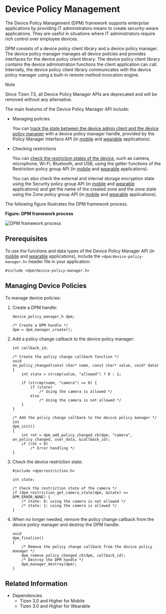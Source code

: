 # Device Policy Management


The Device Policy Management (DPM) framework supports enterprise applications by providing IT administrators means to create security-aware applications. They are useful in situations where IT administrators require rich control over employee devices.

DPM consists of a device policy client library and a device policy manager. The device policy manager manages all device policies and provides interfaces for the device policy client library. The device policy client library contains the device administration functions the client application can call. Internally, the device policy client library communicates with the device policy manager using a built-in remote method invocation engine.

> [!NOTE]
> Since Tizen 7.5, all Device Policy Manager APIs are deprecated and will be removed without any alternative.

The main features of the Device Policy Manager API include:

- Managing policies

  You can [track the state between the device admin client and the device policy manager](#client_application) with a device policy manager handle, provided by the Policy Manager Interface API (in [mobile](../../api/mobile/latest/group__CAPI__DPM__MANAGER__MODULE.html) and [wearable](../../api/wearable/latest/group__CAPI__DPM__MANAGER__MODULE.html) applications).


- Checking restrictions

  You can [check the restriction states of the device](#client_application), such as camera, microphone, Wi-Fi, Bluetooth, and USB, using the getter functions of the Restriction policy group API (in [mobile](../../api/mobile/latest/group__CAPI__DPM__RESTRICTION__POLICY__MODULE.html) and [wearable](../../api/wearable/latest/group__CAPI__DPM__RESTRICTION__POLICY__MODULE.html) applications).

  You can also check the external and internal storage encryption state using the Security policy group API (in [mobile](../../api/mobile/latest/group__CAPI__DPM__SECURITY__POLICY__MODULE.html) and [wearable](../../api/wearable/latest/group__CAPI__DPM__SECURITY__POLICY__MODULE.html) applications) and get the name of the created zone and the zone state using the Zone policy group API (in [mobile](../../api/mobile/latest/group__CAPI__DPM__ZONE__POLICY__MODULE.html) and [wearable](../../api/wearable/latest/group__CAPI__DPM__ZONE__POLICY__MODULE.html) applications).

The following figure illustrates the DPM framework process.

**Figure: DPM framework process**

![DPM framework process](./media/dpm-framework.png)

## Prerequisites

To use the functions and data types of the Device Policy Manager API (in [mobile](../../api/mobile/latest/group__CAPI__SECURITY__DPM__MODULE.html) and [wearable](../../api/wearable/latest/group__CAPI__SECURITY__DPM__MODULE.html) applications), include the `<dpm/device-policy-manager.h>` header file in your application:

```
#include <dpm/device-policy-manager.h>
```

<a name="client_application"></a>
## Managing Device Policies

To manage device policies:

1. Create a DPM handle:

   ```
   device_policy_manager_h dpm;

   /* Create a DPM handle */
   dpm = dpm_manager_create();
   ```

2. Add a policy change callback to the device policy manager:

   ```
   int callback_id;

   /* Create the policy change callback function */
   void
   on_policy_changed(const char* name, const char* value, void* data)
   {
       int state = strcmp(value, "allowed") ? 0 : 1;

       if (strcmp(name, "camera") == 0) {
           if (state)
               /* Using the camera is allowed */
           else
               /* Using the camera is not allowed */
       }
   }

   /* Add the policy change callback to the device policy manager */
   int
   dpm_init()
   {
       int ret = dpm_add_policy_changed_cb(dpm, "camera", on_policy_changed, user_data, &callback_id);
       if (ret < 0)
           /* Error handling */
   }
   ```

3. Check the device restriction state:

   ```
   #include <dpm/restriction.h>

   int state;

   /* Check the restriction state of the camera */
   if (dpm_restriction_get_camera_state(dpm, &state) == DPM_ERROR_NONE) {
       /* state: 0: using the camera is not allowed */
       /* state: 1: using the camera is allowed */
   }
   ```

4. When no longer needed, remove the policy change callback from the device policy manager and destroy the DPM handle:

   ```
   void
   dpm_finalize()
   {
       /* Remove the policy change callback from the device policy manager */
       dpm_remove_policy_changed_cb(dpm, callback_id);
       /* Destroy the DPM handle */
       dpm_manager_destroy(dpm);
   }
   ```

## Related Information
- Dependencies
  - Tizen 3.0 and Higher for Mobile
  - Tizen 3.0 and Higher for Wearable

